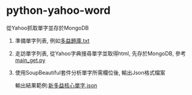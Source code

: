 # python-yahoo-word
從Yahoo抓取單字並存於MongoDB

1. 準備單字列表, 例如[多益題庫.txt ](https://github.com/a0979470582/python-yahoo-word/blob/main/book/book/新多益核心單字.txt)
    
2. 走訪單字列表, 從Yahoo字典搜尋單字並取得html, 先存於MongoDB, 參考[main_get.py](https://github.com/a0979470582/python-yahoo-word/blob/main/main_get.py)

3. 使用SoupBeautiful套件分析單字所需欄位後, 輸出Json格式檔案

    輸出結果範例:[新多益核心單字.json](https://github.com/a0979470582/python-yahoo-word/blob/main/book/json/新多益核心單字.json)
    
